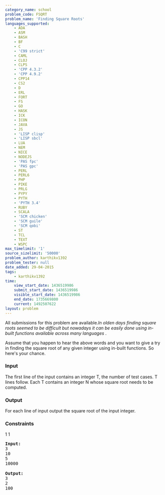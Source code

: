 ```yaml
---
category_name: school
problem_code: FSQRT
problem_name: 'Finding Square Roots'
languages_supported:
    - ADA
    - ASM
    - BASH
    - BF
    - C
    - 'C99 strict'
    - CAML
    - CLOJ
    - CLPS
    - 'CPP 4.3.2'
    - 'CPP 4.9.2'
    - CPP14
    - CS2
    - D
    - ERL
    - FORT
    - FS
    - GO
    - HASK
    - ICK
    - ICON
    - JAVA
    - JS
    - 'LISP clisp'
    - 'LISP sbcl'
    - LUA
    - NEM
    - NICE
    - NODEJS
    - 'PAS fpc'
    - 'PAS gpc'
    - PERL
    - PERL6
    - PHP
    - PIKE
    - PRLG
    - PYPY
    - PYTH
    - 'PYTH 3.4'
    - RUBY
    - SCALA
    - 'SCM chicken'
    - 'SCM guile'
    - 'SCM qobi'
    - ST
    - TCL
    - TEXT
    - WSPC
max_timelimit: '1'
source_sizelimit: '50000'
problem_author: karthikv1392
problem_tester: null
date_added: 29-04-2015
tags:
    - karthikv1392
time:
    view_start_date: 1436519986
    submit_start_date: 1436519986
    visible_start_date: 1436519986
    end_date: 1735669800
    current: 1492507622
layout: problem
---
```

All submissions for this problem are available._In olden days finding square roots seemed to be difficult but nowadays it can be easily done using in-built functions available across many languages_ .

Assume that you happen to hear the above words and you want to give a try in finding the square root of any given integer using in-built functions. So here's your chance.

### Input

The first line of the input contains an integer T, the number of test cases. T lines follow. Each T contains an integer N whose square root needs to be computed.

### Output

For each line of input output the square root of the input integer.

### Constraints

1 1

<pre><b>Input:</b>
3
10
5
10000

<b>Output:</b>
3
2
100

</pre>